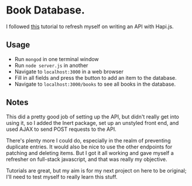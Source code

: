 # Book Database.

I followed [this](http://mph-web.de/build-a-restful-api-using-hapi-js-and-mongodb/) tutorial to refresh myself on writing an API with Hapi.js.

## Usage
* Run `mongod` in one terminal window
* Run `node server.js` in another
* Navigate to `localhost:3000` in a web browser
* Fill in all fields and press the button to add an item to the database.
* Navigate to `localhost:3000/books` to see all books in the database.

## Notes

This did a pretty good job of setting up the API, but didn't really get into using it, so I added the Inert package, set up an unstyled front end, and used AJAX to send POST requests to the API.

There's plenty more I could do, especially in the realm of preventing duplicate entries. It would also be nice to use the other endpoints for patching and deleting items. But I got it all working and gave myself a refresher on full-stack javascript, and that was really my objective.

Tutorials are great, but my aim is for my next project on here to be original; I'll need to test myself to really learn this stuff.
